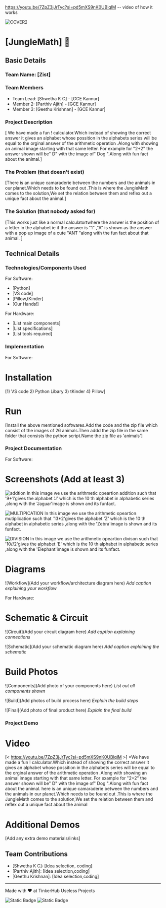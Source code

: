 https://youtu.be/7ZpZ3jJrTyc?si=pd5mXS9nK0UBlqlM -- video of how it works

![COVER2](https://github.com/user-attachments/assets/75947fc7-c1dc-4b7d-ada9-fc8c537ad002)


# [JungleMath] 🎯


## Basic Details
### Team Name: [Zist]


### Team Members
- Team Lead: [Shwetha K C] - [GCE Kannur]
- Member 2: [Parthiv Ajith] - [GCE Kannur]
- Member 3: [Geethu Krishnan] - [GCE Kannur]

### Project Description
[ We have made a fun ! calculator.Which instead of showing the correct answer it gives an alphabet whose possition in the alphabets series will be equal to the orginal answer of the arithmetic operation .Along with  showing an animal image starting with that same letter. For example for "2+2" the answer shown will be" D" with the image of" Dog ".Along with fun fact about the animal.]

### The Problem (that doesn't exist)
[There is an unique camaraderie between the numbers and the animals in our planet.Which needs to be found out .This is where the JungleMath comes to the solution,We set the relation between them and reflex out a unique fact  about the animal.]

### The Solution (that nobody asked for)
[This works  just like a normal calculatortwhere the answer is the position of a letter in the alphabet ie if the answer is "1" ,"A" is shown as the answer with a pop up image of a cute "ANT "along with the fun fact about that animal.  ]

## Technical Details
### Technologies/Components Used
For Software:
- [Python]
- [VS code]
- [Pillow,tKinder]
- [Our Hands!]

For Hardware:
- [List main components]
- [List specifications]
- [List tools required]

### Implementation
For Software:
# Installation
[1) VS code 
2)   Python Libary
3)  tKinder
4)   Pillow]

# Run
[Install the above mentioned softwares.Add the code and the zip file which consist of the images of 26 animals.Then addd the zip file in the  same folder  that consists the python script.Name the zip file as 'animals']

### Project Documentation
For Software:

# Screenshots (Add at least 3)
![addtion](https://github.com/user-attachments/assets/06f52a93-a377-4363-b780-1f3c1ec8014c)
In this image we use the arithmetic opeartion addition such that '9+1'gives the alphabet 'J' which is the 10 th alphabet in alphabetic series ,along with the 'Jaguar'image is shown and  its funfact.




![MULTIPICATION](https://github.com/user-attachments/assets/69ae5e4b-68f3-4ba3-938f-c4764483a7a0)
In this image we use the arithmetic opeartion mutiplication such that '13*2'gives the alphabet 'Z' which is the 10 th alphabet in alphabetic series ,along with the 'Zebra'image is shown and  its funfact.

![DIVISION](https://github.com/user-attachments/assets/feb20477-fa86-42bb-8445-0cf74e357a4b)
In this image we use the arithmetic opeartion divison  such that '10//2'gives the alphabet 'E' which is the 10 th alphabet in alphabetic series ,along with the 'Elephant'image is shown and  its funfact.


# Diagrams
![Workflow](Add your workflow/architecture diagram here)
*Add caption explaining your workflow*

For Hardware:

# Schematic & Circuit
![Circuit](Add your circuit diagram here)
*Add caption explaining connections*

![Schematic](Add your schematic diagram here)
*Add caption explaining the schematic*

# Build Photos
![Components](Add photo of your components here)
*List out all components shown*

![Build](Add photos of build process here)
*Explain the build steps*

![Final](Add photo of final product here)
*Explain the final build*

### Project Demo
# Video
[< https://youtu.be/7ZpZ3jJrTyc?si=pd5mXS9nK0UBlqlM >]
*We have made a fun ! calculator.Which instead of showing the correct answer it gives an alphabet whose possition in the alphabets series will be equal to the orginal answer of the arithmetic operation .Along with  showing an animal image starting with that same letter. For example for "2+2" the answer shown will be" D" with the image of" Dog ".Along with fun fact about the animal. here is an unique camaraderie between the numbers and the animals in our planet.Which needs to be found out .This is where the JungleMath comes to the solution,We set the relation between them and reflex out a unique fact  about the animal

# Additional Demos
[Add any extra demo materials/links]

## Team Contributions
- [Shwetha K C]: [Idea selection, coding]
- [Parthiv Ajith]: [Idea selection,coding]
- [Geethu Krishnan]: [Idea selection,coding]

---
Made with ❤️ at TinkerHub Useless Projects 

![Static Badge](https://img.shields.io/badge/TinkerHub-24?color=%23000000&link=https%3A%2F%2Fwww.tinkerhub.org%2F)
![Static Badge](https://img.shields.io/badge/UselessProject--24-24?link=https%3A%2F%2Fwww.tinkerhub.org%2Fevents%2FQ2Q1TQKX6Q%2FUseless%2520Projects)



